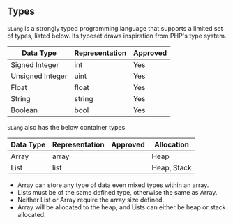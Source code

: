 ## Types

`SLang` is a strongly typed programming language that supports a limited set of types, listed below. Its typeset draws inspiration from PHP's type system.

| Data Type        | Representation | Approved |
|------------------|----------------|----------|
| Signed Integer   | int            | Yes      |
| Unsigned Integer | uint           | Yes      |
| Float            | float          | Yes      |
| String           | string         | Yes      |
| Boolean          | bool           | Yes      |

`SLang` also has the below container types

| Data Type | Representation | Approved | Allocation   |
|-----------|----------------|----------|--------------|
| Array     | array          |          | Heap         |
| List<T>   | list           |          | Heap, Stack  | 


- Array can store any type of data even mixed types within an array.
- Lists must be of the same defined type, otherwise the same as Array.
- Neither List or Array require the array size defined.
- Array will be allocated to the heap, and Lists can either be heap or stack allocated.